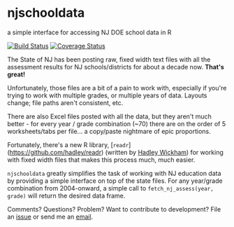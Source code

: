 # njschooldata
a simple interface for accessing NJ DOE school data in R

[![Build Status](https://travis-ci.org/almartin82/njschooldata.png?branch=master)](https://travis-ci.org/almartin82/njschooldata) [![Coverage Status](https://coveralls.io/repos/almartin82/njschooldata/badge.svg?branch=master)](https://coveralls.io/r/almartin82/njschooldata?branch=master)

The State of NJ has been posting raw, fixed width text files with all the assessment results for NJ schools/districts for about a decade now.  **That's great!**

Unfortunately, those files are a bit of a pain to work with, especially if you're trying to work with multiple grades, or multiple years of data.  Layouts change; file paths aren't consistent, etc.

There are also Excel files posted with all the data, but they aren't much better - for every year / grade combination (~70) there are on the order of 5 worksheets/tabs per file... a copy/paste nightmare of epic proportions.

Fortunately, there's a new R library, [`readr`] (https://github.com/hadley/readr) (written by [Hadley Wickham](https://github.com/hadley)) for working with fixed width files that makes this process much, much easier.

`njschooldata` greatly simplifies the task of working with NJ education data by providing a simple interface on top of the state files. For any year/grade combination from 2004-onward, a simple call to `fetch_nj_assess(year, grade)` will return the desired data frame.

Comments?  Questions?  Problem?  Want to contribute to development?  File an [issue](https://github.com/almartin82/njschooldata/issues) or send me an [email]('mailto:almartin@gmail.com'). 